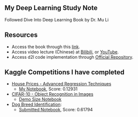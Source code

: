 ## My Deep Learning Study Note
Followed Dive Into Deep Learning Book by Dr. Mu Li

## Resources
- Access the book through this [link](https://d2l.ai/index.html).
- Access video lecture (Chinese) at [Bilibili](https://space.bilibili.com/1567748478/channel/seriesdetail?sid=358497), or [YouTube](https://www.youtube.com/playlist?list=PLBGvQkBc2Hq_xInrqZ5Vang22P0ceqpNY).
- Access d2l code implementation through [Official Repository](https://github.com/d2l-ai/d2l-en/blob/master/d2l/torch.py).

## Kaggle Competitions I have completed
- [House Prices - Advanced Regression Techniques](https://www.kaggle.com/c/house-prices-advanced-regression-techniques)
    - [My Notebook](./projects/house_prices_advanced_regression_techniques.ipynb), Score: 0.12931
- [CIFAR-10 - Object Recognition in Images](https://www.kaggle.com/competitions/cifar-10)
    - [Demo Size Notebook](./projects/cifar-10-classification-demo-dataset.ipynb)
- [Dog Breed Identification](https://www.kaggle.com/competitions/dog-breed-identification): 
    - [Submitted Notebook](https://www.kaggle.com/code/hughyu/imagenet-dogs-classfication), Score: 0.61794